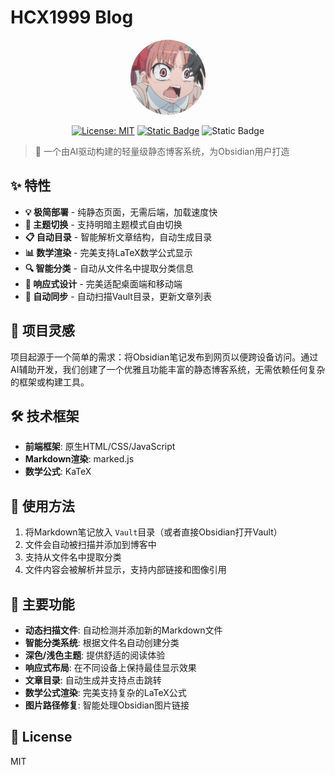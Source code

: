 # HCX1999 Blog

<div align="center">

<img src="src/avatar.svg" alt="Logo" width="120" height="120" style="border-radius:50%;"/>

[![License: MIT](https://img.shields.io/badge/License-MIT-blue.svg)](https://opensource.org/licenses/MIT)
[![Static Badge](https://img.shields.io/badge/Build_with-Claude_AI-purple)](https://www.anthropic.com/claude)
![Static Badge](https://img.shields.io/badge/Platform-Static_HTML-orange)

</div>

> 🚀 一个由AI驱动构建的轻量级静态博客系统，为Obsidian用户打造

## ✨ 特性

- **💡 极简部署** - 纯静态页面，无需后端，加载速度快
- **🌙 主题切换** - 支持明暗主题模式自由切换
- **📋 自动目录** - 智能解析文章结构，自动生成目录
- **📊 数学渲染** - 完美支持LaTeX数学公式显示
- **🔍 智能分类** - 自动从文件名中提取分类信息
- **📱 响应式设计** - 完美适配桌面端和移动端
- **🔄 自动同步** - 自动扫描Vault目录，更新文章列表

## 🎯 项目灵感

项目起源于一个简单的需求：将Obsidian笔记发布到网页以便跨设备访问。通过AI辅助开发，我们创建了一个优雅且功能丰富的静态博客系统，无需依赖任何复杂的框架或构建工具。

## 🛠️ 技术框架

- **前端框架**: 原生HTML/CSS/JavaScript
- **Markdown渲染**: marked.js
- **数学公式**: KaTeX

## 📖 使用方法

1. 将Markdown笔记放入 `Vault`目录（或者直接Obsidian打开Vault）
2. 文件会自动被扫描并添加到博客中
3. 支持从文件名中提取分类
4. 文件内容会被解析并显示，支持内部链接和图像引用

## 🎨 主要功能

- **动态扫描文件**: 自动检测并添加新的Markdown文件
- **智能分类系统**: 根据文件名自动创建分类
- **深色/浅色主题**: 提供舒适的阅读体验
- **响应式布局**: 在不同设备上保持最佳显示效果
- **文章目录**: 自动生成并支持点击跳转
- **数学公式渲染**: 完美支持复杂的LaTeX公式
- **图片路径修复**: 智能处理Obsidian图片链接

## 📝 License

MIT

